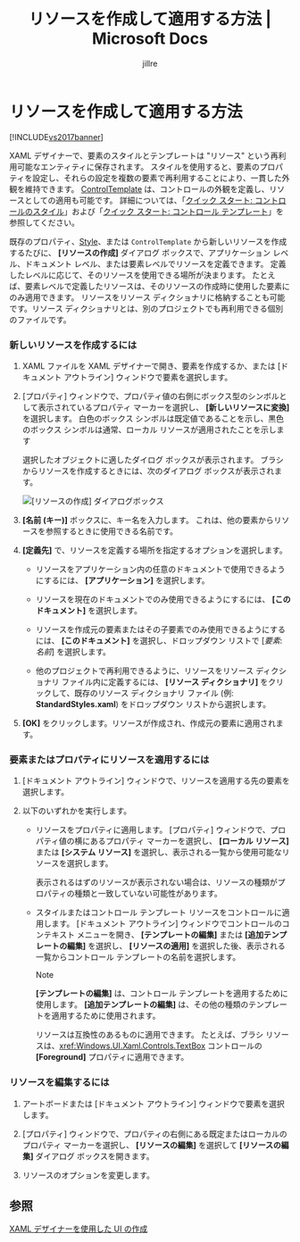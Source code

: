 ﻿---
title: リソースを作成して適用する方法 | Microsoft Docs
ms.date: 11/15/2016
ms.prod: visual-studio-dev14
ms.technology: vs-ide-designers
ms.topic: conceptual
f1_keywords:
- VS.XamlDesigner.CreateResource
- VS.XamlDesigner.EditResource
ms.assetid: 3ff4006d-659d-4073-9a41-06ff85e6cfdf
caps.latest.revision: 15
author: jillre
ms.author: jillfra
manager: jillfra
ms.openlocfilehash: 7d1fba3b956a492740171bf2ad747e980b41df29
ms.sourcegitcommit: c150d0be93b6f7ccbe9625b41a437541502560f5
ms.translationtype: MT
ms.contentlocale: ja-JP
ms.lasthandoff: 01/10/2020
ms.locfileid: "75851976"
---
# <a name="how-to-create-and-apply-a-resource"></a>リソースを作成して適用する方法
[!INCLUDE[vs2017banner](../includes/vs2017banner.md)]

XAML デザイナーで、要素のスタイルとテンプレートは "リソース" という再利用可能なエンティティに保存されます。 スタイルを使用すると、要素のプロパティを設定し、それらの設定を複数の要素で再利用することにより、一貫した外観を維持できます。 [ControlTemplate](https://msdn.microsoft.com/library/windows/apps/windows.ui.xaml.controls.controltemplate.aspx) は、コントロールの外観を定義し、リソースとしての適用も可能です。 詳細については、「[クイック スタート: コントロールのスタイル](https://msdn.microsoft.com/library/windows/apps/xaml/hh465381.aspx)」および「[クイック スタート: コントロール テンプレート](https://msdn.microsoft.com/library/windows/apps/xaml/hh465374.aspx)」を参照してください。

 既存のプロパティ、[Style](https://msdn.microsoft.com/library/windows/apps/windows.ui.xaml.style.aspx)、または `ControlTemplate` から新しいリソースを作成するたびに、 **[リソースの作成]** ダイアログ ボックスで、アプリケーション レベル、ドキュメント レベル、または要素レベルでリソースを定義できます。 定義したレベルに応じて、そのリソースを使用できる場所が決まります。 たとえば、要素レベルで定義したリソースは、そのリソースの作成時に使用した要素にのみ適用できます。 リソースをリソース ディクショナリに格納することも可能です。リソース ディクショナリとは、別のプロジェクトでも再利用できる個別のファイルです。

### <a name="to-create-a-new-resource"></a>新しいリソースを作成するには

1. XAML ファイルを XAML デザイナーで開き、要素を作成するか、または [ドキュメント アウトライン] ウィンドウで要素を選択します。

2. [プロパティ] ウィンドウで、プロパティ値の右側にボックス型のシンボルとして表示されているプロパティ マーカーを選択し、 **[新しいリソースに変換]** を選択します。 白色のボックス シンボルは既定値であることを示し、黒色のボックス シンボルは通常、ローカル リソースが適用されたことを示します

     選択したオブジェクトに適したダイログ ボックスが表示されます。 ブラシからリソースを作成するときには、次のダイアログ ボックスが表示されます。

     ![[リソースの作成] ダイアログボックス](../designers/media/xaml-create-resource.png "xaml_create_resource")

3. **[名前 (キー)]** ボックスに、キー名を入力します。 これは、他の要素からリソースを参照するときに使用できる名前です。

4. **[定義先]** で、リソースを定義する場所を指定するオプションを選択します。

    - リソースをアプリケーション内の任意のドキュメントで使用できるようにするには、 **[アプリケーション]** を選択します。

    - リソースを現在のドキュメントでのみ使用できるようにするには、 **[このドキュメント]** を選択します。

    - リソースを作成元の要素またはその子要素でのみ使用できるようにするには、 **[このドキュメント]** を選択し、ドロップダウン リストで [*要素*: *名前*] を選択します。

    - 他のプロジェクトで再利用できるように、リソースをリソース ディクショナリ ファイル内に定義するには、 **[リソース ディクショナリ]** をクリックして、既存のリソース ディクショナリ ファイル (例: **StandardStyles.xaml**) をドロップダウン リストから選択します。

5. **[OK]** をクリックします。リソースが作成され、作成元の要素に適用されます。

### <a name="to-apply-a-resource-to-an-element-or-property"></a>要素またはプロパティにリソースを適用するには

1. [ドキュメント アウトライン] ウィンドウで、リソースを適用する先の要素を選択します。

2. 以下のいずれかを実行します。

   - リソースをプロパティに適用します。 [プロパティ] ウィンドウで、プロパティ値の横にあるプロパティ マーカーを選択し、 **[ローカル リソース]** または **[システム リソース]** を選択し、表示される一覧から使用可能なリソースを選択します。

      表示されるはずのリソースが表示されない場合は、リソースの種類がプロパティの種類と一致していない可能性があります。

   - スタイルまたはコントロール テンプレート リソースをコントロールに適用します。 [ドキュメント アウトライン] ウィンドウでコントロールのコンテキスト メニューを開き、 **[テンプレートの編集]** または **[追加テンプレートの編集]** を選択し、 **[リソースの適用]** を選択した後、表示される一覧からコントロール テンプレートの名前を選択します。

     > [!NOTE]
     > **[テンプレートの編集]** は、コントロール テンプレートを適用するために使用します。 **[追加テンプレートの編集]** は、その他の種類のテンプレートを適用するために使用されます。

     リソースは互換性のあるものに適用できます。 たとえば、ブラシ リソースは、<xref:Windows.UI.Xaml.Controls.TextBox> コントロールの **[Foreground]** プロパティに適用できます。

### <a name="to-edit-a-resource"></a>リソースを編集するには

1. アートボードまたは [ドキュメント アウトライン] ウィンドウで要素を選択します。

2. [プロパティ] ウィンドウで、プロパティの右側にある既定またはローカルのプロパティ マーカーを選択し、 **[リソースの編集]** を選択して **[リソースの編集]** ダイアログ ボックスを開きます。

3. リソースのオプションを変更します。

## <a name="see-also"></a>参照
 [XAML デザイナーを使用した UI の作成](../designers/creating-a-ui-by-using-xaml-designer-in-visual-studio.md)
